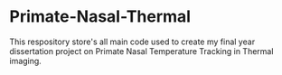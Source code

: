 # Primate-Nasal-Thermal
This respository store's all main code used to create my final year dissertation project on Primate Nasal Temperature Tracking in Thermal imaging.

